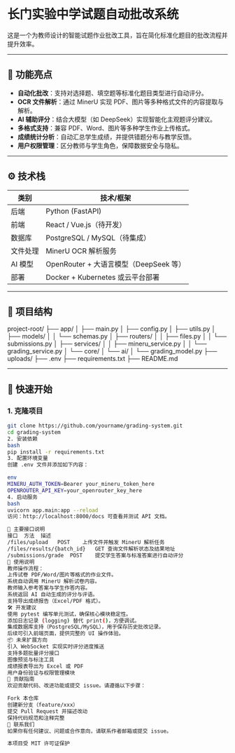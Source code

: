 # 长门实验中学试题自动批改系统

这是一个为教师设计的智能试题作业批改工具，旨在简化标准化题目的批改流程并提升效率。

---

## 📌 功能亮点

- **自动化批改**：支持对选择题、填空题等标准化题目类型进行自动评分。
- **OCR 文件解析**：通过 MinerU 实现 PDF、图片等多种格式文件的内容提取与解析。
- **AI 辅助评分**：结合大模型（如 DeepSeek）实现智能化主观题评分建议。
- **多格式支持**：兼容 PDF、Word、图片等多种学生作业上传格式。
- **成绩统计分析**：自动汇总学生成绩，并提供错题分布与教学反馈。
- **用户权限管理**：区分教师与学生角色，保障数据安全与隐私。

---

## ⚙️ 技术栈

| 类别 | 技术/框架 |
|------|-----------|
| 后端 | Python (FastAPI) |
| 前端 | React / Vue.js（待开发） |
| 数据库 | PostgreSQL / MySQL（待集成） |
| 文件处理 | MinerU OCR 解析服务 |
| AI 模型 | OpenRouter + 大语言模型（DeepSeek 等） |
| 部署 | Docker + Kubernetes 或云平台部署 |

---

## 📁 项目结构
project-root/
├── app/
│   ├── main.py
│   ├── config.py
│   ├── utils.py
│   ├── models/
│   │   └── schemas.py
│   ├── routers/
│   │   ├── files.py
│   │   └── submissions.py
│   ├── services/
│   │   ├── mineru_service.py
│   │   └── grading_service.py
│   └── core/
│       └── ai/
│           └── grading_model.py
├── uploads/
├── .env
├── requirements.txt
├── README.md


---

## 🚀 快速开始

### 1. 克隆项目

```bash
git clone https://github.com/yourname/grading-system.git
cd grading-system
2. 安装依赖
bash
pip install -r requirements.txt
3. 配置环境变量
创建 .env 文件并添加如下内容：

env
MINERU_AUTH_TOKEN=Bearer your_mineru_token_here
OPENROUTER_API_KEY=your_openrouter_key_here
4. 启动服务
bash
uvicorn app.main:app --reload
访问：http://localhost:8000/docs 可查看并测试 API 文档。

🧪 主要接口说明
接口	方法	描述
/files/upload	POST	上传文件并触发 MinerU 解析任务
/files/results/{batch_id}	GET	查询文件解析状态及结果地址
/submissions/grade	POST	提交学生答案与标准答案进行自动评分
📝 使用说明
教师操作流程：
上传试卷 PDF/Word/图片等格式的作业文件。
系统自动调用 MinerU 解析试卷内容。
教师输入参考答案与学生作答内容。
系统返回 AI 自动生成的评分与评语。
支持导出成绩报告（Excel/PDF 格式）。
🛠️ 开发建议
使用 pytest 编写单元测试，确保核心模块稳定性。
添加日志记录 (logging) 替代 print()，方便调试。
集成数据库支持（PostgreSQL/MySQL），用于保存历史批改记录。
后续可引入前端页面，提供完整的 UI 操作体验。
📦 未来扩展方向
引入 WebSocket 实现实时评分进度推送
支持多题批量评分接口
图像预览与标注工具
成绩报表导出为 Excel 或 PDF
用户身份验证与权限管理模块
🤝 贡献指南
欢迎贡献代码、改进功能或提交 issue。请遵循以下步骤：

Fork 本仓库
创建新分支（feature/xxx）
提交 Pull Request 并描述改动
保持代码规范和注释完整
💬 联系我们
如果你有任何建议、问题或合作意向，请联系作者邮箱或提交 issue。

本项目受 MIT 许可证保护



